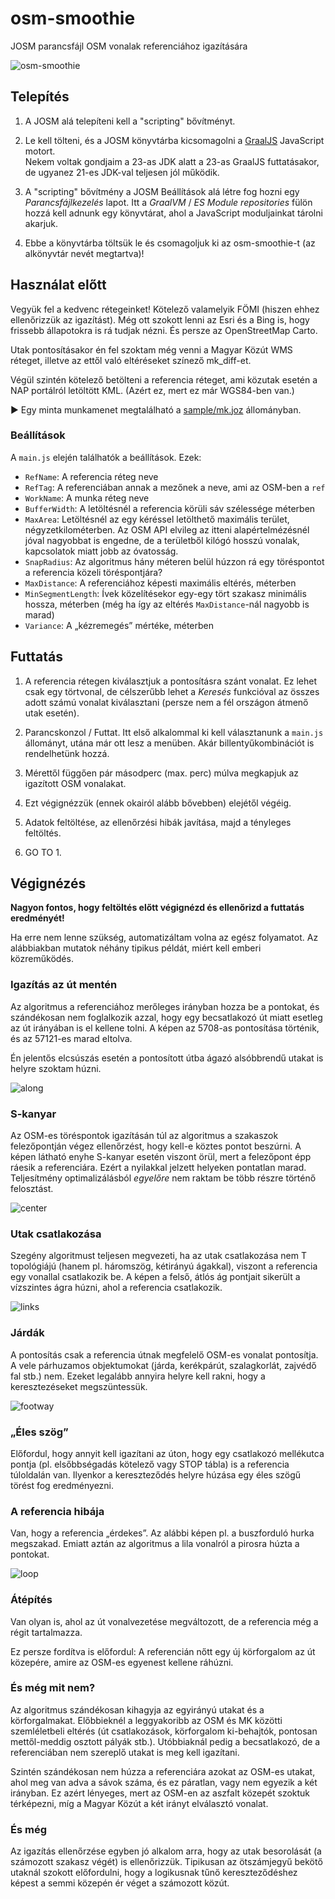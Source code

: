 # osm-smoothie

JOSM parancsfájl OSM vonalak referenciához igazítására

![osm-smoothie](img/osm-smoothie.jpg)

## Telepítés

1. A JOSM alá telepíteni kell a "scripting" bővítményt.

2. Le kell tölteni, és a JOSM könyvtárba kicsomagolni a [GraalJS](https://github.com/oracle/graaljs) JavaScript motort.<br />
Nekem voltak gondjaim a 23-as JDK alatt a 23-as GraalJS futtatásakor, de ugyanez 21-es JDK-val teljesen jól működik.

3. A "scripting" bővítmény a JOSM Beállítások alá létre fog hozni egy *Parancsfájlkezelés* lapot.  Itt a *GraalVM* / *ES Module repositories* fülön hozzá kell adnunk egy könyvtárat, ahol a JavaScript moduljainkat tárolni akarjuk.

4. Ebbe a könyvtárba töltsük le és csomagoljuk ki az osm-smoothie-t (az alkönyvtár nevét megtartva)!

## Használat előtt

Vegyük fel a kedvenc rétegeinket! Kötelező valamelyik FÖMI (hiszen ehhez ellenőrizzük az igazítást). Még ott szokott lenni az Esri és a Bing is, hogy frissebb állapotokra is rá tudjak nézni. És persze az OpenStreetMap Carto.

Utak pontosításakor én fel szoktam még venni a Magyar Közút WMS réteget, illetve az ettől való eltéréseket színező mk_diff-et.

Végül szintén kötelező betölteni a referencia réteget, ami közutak esetén a NAP portálról letöltött KML. (Azért ez, mert ez már WGS84-ben van.)

&#x25B6; Egy minta munkamenet megtalálható a [sample/mk.joz](sample/mk.joz) állományban.

### Beállítások

A `main.js` elején találhatók a beállítások. Ezek:

* `RefName`: A referencia réteg neve
* `RefTag`: A referenciában annak a mezőnek a neve, ami az OSM-ben a `ref`
* `WorkName`: A munka réteg neve
* `BufferWidth`: A letöltésnél a referencia körüli sáv szélessége méterben
* `MaxArea`: Letöltésnél az egy kéréssel letölthető maximális terület, négyzetkilométerben. Az OSM API elvileg az itteni alapértelmézésnél jóval nagyobbat is engedne, de a területből kilógó hosszú vonalak, kapcsolatok miatt jobb az óvatosság.
* `SnapRadius`: Az algoritmus hány méteren belül húzzon rá egy töréspontot a referencia közeli töréspontjára?
* `MaxDistance`: A referenciához képesti maximális eltérés, méterben
* `MinSegmentLength`: Ívek közelítésekor egy-egy tört szakasz minimális hossza, méterben (még ha így az eltérés `MaxDistance`-nál nagyobb is marad)
* `Variance`: A „kézremegés” mértéke, méterben

## Futtatás

1. A referencia rétegen kiválasztjuk a pontosításra szánt vonalat. Ez lehet csak egy törtvonal, de célszerűbb lehet a *Keresés* funkcióval az összes adott számú vonalat kiválasztani (persze nem a fél országon átmenő utak esetén).

2. Parancskonzol / Futtat. Itt első alkalommal ki kell választanunk a `main.js` állományt, utána már ott lesz a menüben. Akár billentyűkombinációt is rendelhetünk hozzá.

3. Mérettől függően pár másodperc (max. perc) múlva megkapjuk az igazított OSM vonalakat.

4. Ezt végignézzük (ennek okairól alább bővebben) elejétől végéig.

5. Adatok feltöltése, az ellenőrzési hibák javítása, majd a tényleges feltöltés.

6. GO TO 1.

## Végignézés

**Nagyon fontos, hogy feltöltés előtt végignézd és ellenőrizd a futtatás eredményét!**

Ha erre nem lenne szükség, automatizáltam volna az egész folyamatot. Az alábbiakban mutatok néhány tipikus példát, miért kell emberi közreműködés.

### Igazítás az út mentén

Az algoritmus a referenciához merőleges irányban hozza be a pontokat, és szándékosan nem foglalkozik azzal, hogy egy becsatlakozó út miatt esetleg az út irányában is el kellene tolni. A képen az  5708-as pontosítása történik, és az 57121-es marad eltolva.

Én jelentős elcsúszás esetén a pontosított útba ágazó alsóbbrendű utakat is helyre szoktam húzni.

![along](img/along.jpg)

### S-kanyar

Az OSM-es töréspontok igazításán túl az algoritmus a szakaszok felezőpontján végez ellenőrzést, hogy kell-e köztes pontot beszúrni. A képen látható enyhe S-kanyar esetén viszont örül, mert a felezőpont épp ráesik a referenciára. Ezért a nyilakkal jelzett helyeken pontatlan marad. Teljesítmény optimalizálásból *egyelőre* nem raktam be több részre történő felosztást.

![center](img/center.jpg)

### Utak csatlakozása

Szegény algoritmust teljesen megvezeti, ha az utak csatlakozása nem T topológiájú (hanem pl. háromszög, kétirányú ágakkal), viszont a referencia egy vonallal csatlakozik be. A képen a felső, átlós ág pontjait sikerült a vízszintes ágra húzni, ahol a referencia csatlakozik.

![links](img/links.jpg)

### Járdák

A pontosítás csak a referencia útnak megfelelő OSM-es vonalat pontosítja. A vele párhuzamos objektumokat (járda, kerékpárút, szalagkorlát, zajvédő fal stb.) nem. Ezeket legalább annyira helyre kell rakni, hogy a keresztezéseket megszüntessük.

![footway](img/footway.jpg)

### „Éles szög”

Előfordul, hogy annyit kell igazítani az úton, hogy egy csatlakozó mellékutca pontja (pl. elsőbbségadás kötelező vagy STOP tábla) is a referencia túloldalán van. Ilyenkor a kereszteződés helyre húzása egy éles szögű törést fog eredményezni.

### A referencia hibája

Van, hogy a referencia „érdekes”. Az alábbi képen pl. a buszforduló hurka megszakad. Emiatt aztán az algoritmus a lila vonalról a pirosra húzta a pontokat.

![loop](img/loop.jpg)

### Átépítés

Van olyan is, ahol az út vonalvezetése megváltozott, de a referencia még a régit tartalmazza.

Ez persze fordítva is előfordul: A referencián nőtt egy új körforgalom az út közepére, amire az OSM-es egyenest kellene ráhúzni.

### És még mit nem?

Az algoritmus szándékosan kihagyja az egyirányú utakat és a körforgalmakat. Előbbieknél a leggyakoribb az OSM és MK közötti szemléletbeli eltérés (út csatlakozások, körforgalom ki-behajtók, pontosan mettől-meddig osztott pályák stb.). Utóbbiaknál pedig a becsatlakozó, de a referenciában nem szereplő utakat is meg kell igazítani.

Szintén szándékosan nem húzza a referenciára azokat az OSM-es utakat, ahol meg van adva a sávok száma, és ez páratlan, vagy nem egyezik a két irányban. Ez azért lényeges, mert az OSM-en az aszfalt közepét szoktuk térképezni, míg a Magyar Közút a két irányt elválasztó vonalat.

### És még

Az igazítás ellenőrzése egyben jó alkalom arra, hogy az utak besorolását (a számozott szakasz végét) is ellenőrizzük. Tipikusan az ötszámjegyű bekötő utaknál szokott előfordulni, hogy a logikusnak tűnő kereszteződéshez képest a semmi közepén ér véget a számozott közút.
